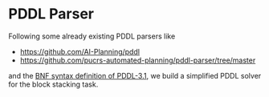 # PDDL Parser

Following some already existing PDDL parsers like
- https://github.com/AI-Planning/pddl
- https://github.com/pucrs-automated-planning/pddl-parser/tree/master

and the [BNF syntax definition of PDDL-3.1](https://helios.hud.ac.uk/scommv/IPC-14/repository/kovacs-pddl-3.1-2011.pdf), we build a simplified PDDL solver for the block stacking task.